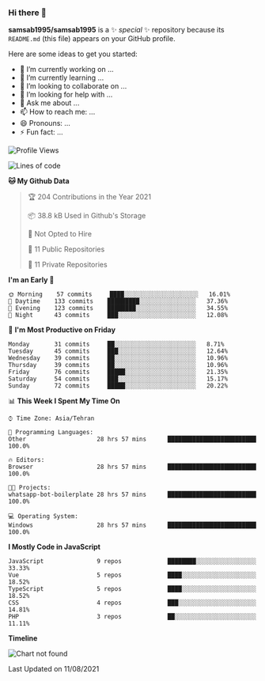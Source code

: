 ### Hi there 👋

**samsab1995/samsab1995** is a ✨ _special_ ✨ repository because its `README.md` (this file) appears on your GitHub profile.

Here are some ideas to get you started:

- 🔭 I’m currently working on ...
- 🌱 I’m currently learning ...
- 👯 I’m looking to collaborate on ...
- 🤔 I’m looking for help with ...
- 💬 Ask me about ...
- 📫 How to reach me: ...
- 😄 Pronouns: ...
- ⚡ Fun fact: ...

<!--START_SECTION:waka-->
![Profile Views](http://img.shields.io/badge/Profile%20Views-0-blue)

![Lines of code](https://img.shields.io/badge/From%20Hello%20World%20I%27ve%20Written-565904%20lines%20of%20code-blue)

**🐱 My Github Data** 

> 🏆 204 Contributions in the Year 2021
 > 
> 📦 38.8 kB Used in Github's Storage 
 > 
> 🚫 Not Opted to Hire
 > 
> 📜 11 Public Repositories 
 > 
> 🔑 11 Private Repositories  
 > 
**I'm an Early 🐤** 

```text
🌞 Morning    57 commits     ████░░░░░░░░░░░░░░░░░░░░░   16.01% 
🌆 Daytime    133 commits    █████████░░░░░░░░░░░░░░░░   37.36% 
🌃 Evening    123 commits    ████████░░░░░░░░░░░░░░░░░   34.55% 
🌙 Night      43 commits     ███░░░░░░░░░░░░░░░░░░░░░░   12.08%

```
📅 **I'm Most Productive on Friday** 

```text
Monday       31 commits     ██░░░░░░░░░░░░░░░░░░░░░░░   8.71% 
Tuesday      45 commits     ███░░░░░░░░░░░░░░░░░░░░░░   12.64% 
Wednesday    39 commits     ██░░░░░░░░░░░░░░░░░░░░░░░   10.96% 
Thursday     39 commits     ██░░░░░░░░░░░░░░░░░░░░░░░   10.96% 
Friday       76 commits     █████░░░░░░░░░░░░░░░░░░░░   21.35% 
Saturday     54 commits     ███░░░░░░░░░░░░░░░░░░░░░░   15.17% 
Sunday       72 commits     █████░░░░░░░░░░░░░░░░░░░░   20.22%

```


📊 **This Week I Spent My Time On** 

```text
⌚︎ Time Zone: Asia/Tehran

💬 Programming Languages: 
Other                    28 hrs 57 mins      █████████████████████████   100.0%

🔥 Editors: 
Browser                  28 hrs 57 mins      █████████████████████████   100.0%

🐱‍💻 Projects: 
whatsapp-bot-boilerplate 28 hrs 57 mins      █████████████████████████   100.0%

💻 Operating System: 
Windows                  28 hrs 57 mins      █████████████████████████   100.0%

```

**I Mostly Code in JavaScript** 

```text
JavaScript               9 repos             ████████░░░░░░░░░░░░░░░░░   33.33% 
Vue                      5 repos             ████░░░░░░░░░░░░░░░░░░░░░   18.52% 
TypeScript               5 repos             ████░░░░░░░░░░░░░░░░░░░░░   18.52% 
CSS                      4 repos             ███░░░░░░░░░░░░░░░░░░░░░░   14.81% 
PHP                      3 repos             ██░░░░░░░░░░░░░░░░░░░░░░░   11.11%

```


**Timeline**

![Chart not found](https://raw.githubusercontent.com/samsab1995/samsab1995/main/charts/bar_graph.png) 


 Last Updated on 11/08/2021
<!--END_SECTION:waka-->
